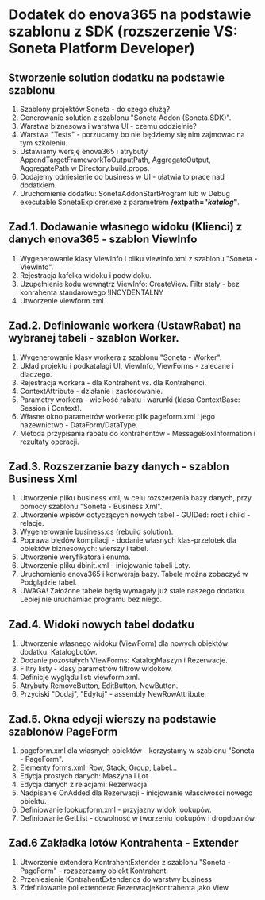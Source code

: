 # Dodatek do enova365 na podstawie szablonu z SDK (rozszerzenie VS: Soneta Platform Developer)

## Stworzenie solution dodatku na podstawie szablonu 
  1. Szablony projektów Soneta - do czego służą?
  1. Generowanie solution z szablonu "Soneta Addon (Soneta.SDK)".
  1. Warstwa biznesowa i warstwa UI - czemu oddzielnie?
  1. Warstwa "Tests" - porzucamy bo nie będziemy się nim zajmowac na tym szkoleniu.
  1. Ustawiamy wersję enova365 i atrybuty AppendTargetFrameworkToOutputPath, AggregateOutput, AggregatePath w Directory.build.props.
  1. Dodajemy odniesienie do business w UI - ułatwia to pracę nad dodatkiem.
  1. Uruchomienie dodatku: SonetaAddonStartProgram lub w Debug executable SonetaExplorer.exe z parametrem **/extpath="_katalog_"**.
 
## Zad.1. Dodawanie własnego widoku (Klienci) z danych enova365 - szablon ViewInfo
  1. Wygenerowanie klasy ViewInfo i pliku viewinfo.xml z szablonu "Soneta - ViewInfo".
  1. Rejestracja kafelka widoku i podwidoku.
  1. Uzupełnienie kodu wewnątrz ViewInfo: CreateView. Filtr stały - bez konrahenta standarowego !INCYDENTALNY
  1. Utworzenie viewform.xml.

## Zad.2. Definiowanie workera (UstawRabat) na wybranej tabeli - szablon Worker.
  1. Wygenerowanie klasy workera z szablonu "Soneta - Worker".
  1. Układ projektu i podkatalagi UI, ViewInfo, ViewForms - zalecane i dlaczego.
  1. Rejestracja workera - dla Kontrahent vs. dla Kontrahenci.
  1. ContextAttribute - działanie i zastosowanie.
  1. Parametry workera - wielkość rabatu i warunki (klasa ContextBase: Session i Context).
  1. Własne okno parametrów workera: plik pageform.xml i jego nazewnictwo - DataForm/DataType.
  1. Metoda przypisania rabatu do kontrahentów - MessageBoxInformation i rezultaty operacji.

## Zad.3. Rozszerzanie bazy danych - szablon Business Xml
  1. Utworzenie pliku business.xml, w celu rozszerzenia bazy danych, przy pomocy szablonu "Soneta - Business Xml".
  1. Utworzenie wpisów dotyczących nowych tabel - GUIDed: root i child - relacje.
  1. Wygenerowanie business.cs (rebuild solution).
  1. Poprawa błędów kompilacji - dodanie własnych klas-przelotek dla obiektów biznesowych: wierszy i tabel.
  1. Utworzenie weryfikatora i enuma.
  1. Utworzenie pliku dbinit.xml - inicjowanie tabeli Loty.
  1. Uruchomienie enova365 i konwersja bazy. Tabele można zobaczyć w Podglądzie tabel.
  1. UWAGA! Założone tabele będą wymagały już stale naszego dodatku. Lepiej nie uruchamiać programu bez niego.

## Zad.4. Widoki nowych tabel dodatku
  1. Utworzenie własnego widoku (ViewForm) dla nowych obiektów dodatku: KatalogLotów.
  1. Dodanie pozostałych ViewForms: KatalogMaszyn i Rezerwacje.
  1. Filtry listy - klasy parametrów filtrów widoków.
  1. Definicje wyglądu list: viewform.xml.
  1. Atrybuty RemoveButton, EditButton, NewButton.
  1. Przyciski "Dodaj", "Edytuj" - assembly NewRowAttribute.

## Zad.5. Okna edycji wierszy na podstawie szablonów PageForm
  1. pageform.xml dla własnych obiektów - korzystamy w szablonu "Soneta - PageForm".
  1. Elementy forms.xml: Row, Stack, Group, Label...
  1. Edycja prostych danych: Maszyna i Lot
  1. Edycja danych z relacjami: Rezerwacja
  1. Nadpisanie OnAdded dla Rezerwacji - inicjowanie właściwości nowego obiektu.
  1. Definiowanie lookupform.xml - przyjazny widok lookupów.
  1. Definiowanie GetList - dowolność w tworzeniu lookupów i dropdownów.
  
## Zad.6 Zakładka lotów Kontrahenta - Extender
  1. Utworzenie extendera KontrahentExtender z szablonu "Soneta - PageForm" - rozszerzamy obiekt Kontrahent.
  1. Przeniesienie KontrahentExtender.cs do warstwy business
  1. Zdefiniowanie pól extendera: RezerwacjeKontrahenta jako View
